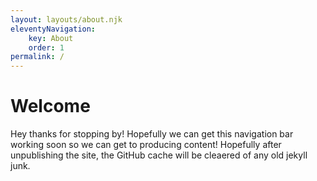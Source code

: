 ```yaml
---
layout: layouts/about.njk
eleventyNavigation:
    key: About
    order: 1
permalink: /
---
```

# Welcome
Hey thanks for stopping by! Hopefully we can get this navigation bar working soon so we can get to producing content! Hopefully after unpublishing the site, the GitHub cache will be cleaered of any old jekyll junk. 